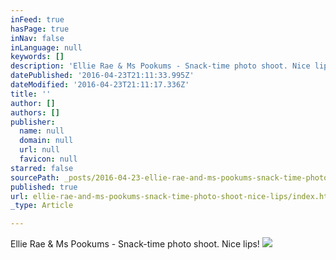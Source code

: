 ```yaml
---
inFeed: true
hasPage: true
inNav: false
inLanguage: null
keywords: []
description: 'Ellie Rae & Ms Pookums - Snack-time photo shoot. Nice lips!'
datePublished: '2016-04-23T21:11:33.995Z'
dateModified: '2016-04-23T21:11:17.336Z'
title: ''
author: []
authors: []
publisher:
  name: null
  domain: null
  url: null
  favicon: null
starred: false
sourcePath: _posts/2016-04-23-ellie-rae-and-ms-pookums-snack-time-photo-shoot-nice-lips.md
published: true
url: ellie-rae-and-ms-pookums-snack-time-photo-shoot-nice-lips/index.html
_type: Article

---
```

Ellie Rae & Ms Pookums - Snack-time photo shoot. Nice lips!
![](https://the-grid-user-content.s3-us-west-2.amazonaws.com/fa288a1f-22ad-43ca-956c-da10ad5e0c19.jpg)